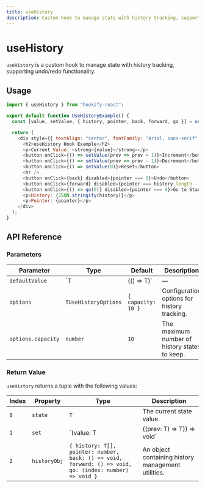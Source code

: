 ```yaml
---
title: useHistory
description: Custom hook to manage state with history tracking, supporting undo/redo functionality.
---
```


# useHistory

`useHistory` is a custom hook to manage state with history tracking, supporting undo/redo functionality.

## Usage

```javascript
import { useHistory } from "hookify-react";

export default function UseHistoryExample() {
  const [value, setValue, { history, pointer, back, forward, go }] = useHistory(0, { capacity: 5 });

  return (
    <div style={{ textAlign: "center", fontFamily: "Arial, sans-serif" }}>
      <h2>useHistory Hook Example</h2>
      <p>Current Value: <strong>{value}</strong></p>
      <button onClick={() => setValue(prev => prev + 1)}>Increment</button>
      <button onClick={() => setValue(prev => prev - 1)}>Decrement</button>
      <button onClick={() => setValue(0)}>Reset</button>
      <hr />
      <button onClick={back} disabled={pointer === 0}>Undo</button>
      <button onClick={forward} disabled={pointer === history.length - 1}>Redo</button>
      <button onClick={() => go(0)} disabled={pointer === 0}>Go to Start</button>
      <p>History: {JSON.stringify(history)}</p>
      <p>Pointer: {pointer}</p>
    </div>
  );
}
```

## API Reference

### Parameters

| Parameter      | Type                   | Default | Description                              |
|--------------|----------------------|---------|------------------------------------------|
| `defaultValue` | `T | (() => T)`       | —       | The initial state value or a function returning the initial value. |
| `options`     | `TUseHistoryOptions` | `{ capacity: 10 }` | Configuration options for history tracking. |
| `options.capacity` | `number` | `10` | The maximum number of history states to keep. |

### Return Value

`useHistory` returns a tuple with the following values:

| Index | Property    | Type                                      | Description |
|-------|------------|------------------------------------------|-------------|
| `0`   | `state`    | `T`                                      | The current state value. |
| `1`   | `set`      | `(value: T | ((prev: T) => T)) => void` | A function to update the state and track history. |
| `2`   | `historyObj` | `{ history: T[], pointer: number, back: () => void, forward: () => void, go: (index: number) => void }` | An object containing history management utilities. |